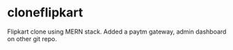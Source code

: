 # cloneflipkart
Flipkart clone using MERN stack. Added a paytm gateway, admin dashboard on other git repo.

